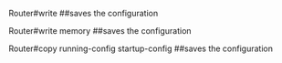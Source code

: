 Router#write
##saves the configuration

Router#write memory
##saves the configuration

Router#copy running-config startup-config
##saves the configuration
